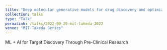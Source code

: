 ```yaml
---
title: "Deep molecular generative models for drug discovery and optimization"
collection: talks
type: "Talk"
permalink: /talks/2022-09-29-mit-takeda-2022
venue: "MIT-Takeda Series"
---
```


ML + AI for Target Discovery Through Pre-Clinical Research
